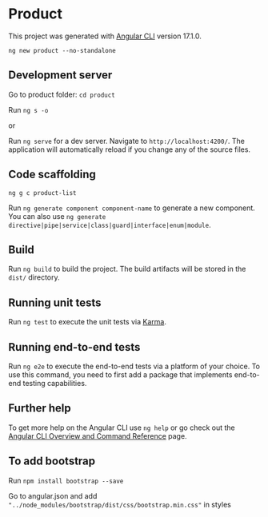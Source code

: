 # Product

This project was generated with [Angular CLI](https://github.com/angular/angular-cli) version 17.1.0.

`ng new product --no-standalone`

## Development server

Go to product folder: `cd product`

Run `ng s -o`

or

Run `ng serve` for a dev server. Navigate to `http://localhost:4200/`. The application will automatically reload if you change any of the source files.

## Code scaffolding

`ng g c product-list`

Run `ng generate component component-name` to generate a new component. You can also use `ng generate directive|pipe|service|class|guard|interface|enum|module`.

## Build

Run `ng build` to build the project. The build artifacts will be stored in the `dist/` directory.

## Running unit tests

Run `ng test` to execute the unit tests via [Karma](https://karma-runner.github.io).

## Running end-to-end tests

Run `ng e2e` to execute the end-to-end tests via a platform of your choice. To use this command, you need to first add a package that implements end-to-end testing capabilities.

## Further help

To get more help on the Angular CLI use `ng help` or go check out the [Angular CLI Overview and Command Reference](https://angular.io/cli) page.

## To add bootstrap

Run `npm install bootstrap --save`

Go to angular.json and add `"../node_modules/bootstrap/dist/css/bootstrap.min.css"` in styles
